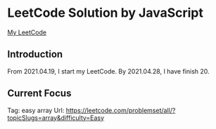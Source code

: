 # LeetCode Solution by JavaScript

[My LeetCode](https://leetcode.com/JiweiYuan/)

## Introduction

From 2021.04.19, I start my LeetCode.
By 2021.04.28, I have finish 20.

## Current Focus  

Tag: easy array 
Url: https://leetcode.com/problemset/all/?topicSlugs=array&difficulty=Easy
